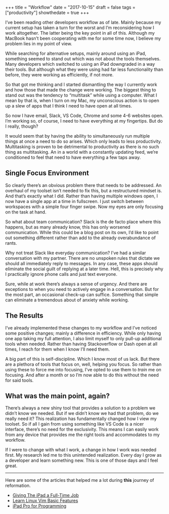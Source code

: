 +++
title = "Workflow"
date = "2017-10-15"
draft = false
tags = ["productivity"]
showthedate = true
+++

I’ve been reading other developers workflow as of late. Mainly because my current setup has taken a turn for the worst and I’m reconsidering how I work altogether. The latter being the key point in all of this. Although my MacBook hasn’t been cooperating with me for some time now, I believe my problem lies in my point of view.

While searching for alternative setups, mainly around using an iPad, something seemed to stand out which was not about the tools themselves. Many developers which switched to using an iPad downgraded in a way their tools. But although what they were using had far less functionality than before, they were working as efficiently, if not more.

So that got me thinking and I started dismantling the way I currently work and how those that made the change were working. The biggest thing to stand out was the tendency to “multitask” while using a computer. What I mean by that is, when I turn on my Mac, my unconscious action is to open up a slew of apps that I think I need to have open at all times.

So now I have email, Slack, VS Code, Chrome and some 4-6 websites open. I’m working so, of course, I need to have everything at my fingertips. But do I really, though?

It would seem that by having the ability to simultaneously run multiple things at once a need to do so arises. Which only leads to less productivity. Multitasking is proven to be detrimental to productivity as there is no such thing as multitasking. An in a world with a constantly updating feed, we’re conditioned to feel that need to have everything a few taps away.

## Single Focus Environment
So clearly there’s an obvious problem there that needs to be addressed. An overhaul of my toolset isn’t needed to fix this, but a restructured mindset is. And that’s exactly what I did. Rather than having multiple windows open, I now have a single app at a time in fullscreen. I just switch between workspaces with a simple four finger swipe. Now my eyes are only focusing on the task at hand.

So what about team communication? Slack is the de facto place where this happens, but as many already know, this has only worsened communication. While this could be a blog post on its own, I’d like to point out something different rather than add to the already overabundance of rants.

Why not treat Slack like everyday communication? I’ve had a similar conversation with my partner. There are no unspoken rules that dictate we should all immediately reply to messages. In any case, these apps should eliminate the social guilt of replying at a later time. Hell, this is precisely why I practically ignore phone calls and just text everyone. 

Sure, while at work there’s always a sense of urgency. And there are exceptions to when you need to actively engage in a conversation. But for the most part, an occasional check-up can suffice. Something that simple can eliminate a tremendous about of anxiety while working.

## The Results
I’ve already implemented these changes to my workflow and I’ve noticed some positive changes; mainly a difference in efficiency. While only having one app taking my full attention, I also limit myself to only pull-up additional tools when needed. Rather than having Stackoverflow or Dash open at all times, I reach for them when I know I’ll need them.

A big part of this is self-discipline. Which I know most of us lack. But there are a plethora of tools that focus on, well, helping you focus. So rather than using these to force me into focusing, I’ve opted to use them to *train* me on focusing. And after a month or so I’m now able to do this without the need for said tools.

## What was the main point, again?
There’s always a new shiny tool that provides a solution to a problem we didn’t know we needed. But if we didn’t know we had that problem, do we really need it? This realization has fundamentally changed how I view my toolset. So if all I gain from using something like VS Code is a nicer interface, there’s no need for the exclusivity. This means I can easily work from any device that provides me the right tools and accommodates to my workflow.

If I were to change with what I work, a change in how I work was needed first. My research led me to this unintended realization. Every day I grow as a developer and learn something new. This is one of those days and I feel great.

---

Here are some of the articles that helped me a lot during **this** journey of reformation.

* [Giving The iPad a Full-Time Job](https://medium.freecodecamp.org/giving-the-ipad-a-full-time-job-3ae2440e1810)
* [Learn Linux Vim Basic Features](https://medium.freecodecamp.org/learn-linux-vim-basic-features-19134461ab85)
* [iPad Pro for Programming](https://jann.is/ipad-pro-for-programming/)